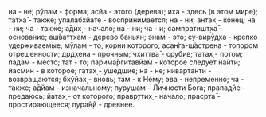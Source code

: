 на - не; рӯпам - форма; асйа - этого (дерева); иха - здесь (в этом мире); татха̄ - также; упалабхйате - воспринимается; на - ни; антах̣ - конец; на - ни; ча - также; а̄дих̣ - начало; на - ни; ча - и; сампратишт̣ха̄ - основание; аш́ваттхам - дерево баньян; энам - это; су-вирӯд̣ха - крепко удерживаемые; мӯлам - то, корни которого; асан̇га-ш́астрен̣а - топором отрешенности; др̣д̣хена - прочным; чхиттва̄ - срубив; татах̣ - потом; падам - место; тат - то; парима̄ргитавйам - которое следует найти; йасмин - в которое; гата̄х̣ - ушедшие; на - не; нивартанти - возвращаются; бхӯйах̣ - вновь; там - к Нему; эва - непременно; ча - также; а̄дйам - изначальному; пурушам - Личности Бога; прападйе - предаюсь; йатах̣ - от которого; правр̣ттих̣ - начало; праср̣та̄ - простирающееся; пура̄н̣ӣ - древнее.